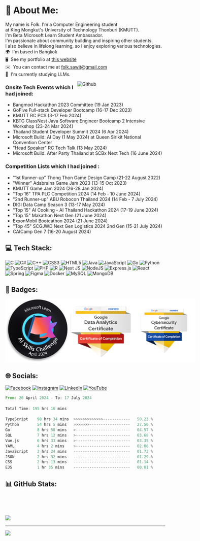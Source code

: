 # 💫 About Me:
My name is Folk. I'm a Computer Engineering student <br> at King Mongkut's University of Technology Thonburi (KMUTT). \
I'm Beta Microsoft Learn Student Ambassador. \
I'm passionate about community building and inspiring other students. <br> I also believe in lifelong learning, so I enjoy exploring various technologies. <br>🌍  I'm based in Bangkok<br>🖥️  See my portfolio at [this website](http://celesca.github.io/Portfolio/)<br>✉️  You can contact me at [folk.sawit@gmail.com](mailto:folk.sawit@gmail.com)<br>🧠  I'm currently studying LLMs.

<img width="55%" align="right" alt="Github" src="https://raw.githubusercontent.com/onimur/.github/master/.resources/git-header.svg" />

### Onsite Tech Events which I had joined:

- Bangmod Hackathon 2023 Committee (19 Jan 2023)
- GoFive Full-stack Developer Bootcamp (16-17 Dec 2023)
- KMUTT RC PCS (3-17 Feb 2024)
- KBTG ClassNest Java Software Engineer Bootcamp 2 Intensive Workshop (23-24 Mar 2024)
- Thailand Student Developer Summit 2024 (6 Apr 2024)
- Microsoft Build: AI Day (1 May 2024) at Queen Sirikit National Convention Center
- "Head Speaker" RC Tech Talk (13 May 2024)
- Microsoft Build: After Party Thailand at SCBx Next Tech (16 June 2024)

### Competition Lists which I had joined :

- "1st Runner-up" Thong Thon Game Design Camp (21-22 August 2022)
- "Winner" Adabrains Game Jam 2023 (13-15 Oct 2023)
- KMUTT Game Jam 2024 (26-28 Jan 2024)
- "Top 16" TPA PLC Competition 2024 (14 Feb - 10 June 2024)
- "2nd Runner-up" ABU Robocon Thailand 2024 (14 Feb - 7 July 2024)
- DIGI Data Camp Season 3 (13-17 May 2024)
- "Top 15" AI Cooking - AI Thailand Hackathon 2024 (17-19 June 2024)
- "Top 15" Makathon Next Gen (21 June 2024)
- ExxonMobil Bootcathon 2024 (21 June 2024)
- "Top 45" SCGJWD Next Gen Logistics 2024 2nd Gen (15-21 July 2024)
- CAICamp Gen 7 (16-20 August 2024)

## 💻 Tech Stack:
![C](https://img.shields.io/badge/c-%2300599C.svg?style=for-the-badge&logo=c&logoColor=white) ![C#](https://img.shields.io/badge/c%23-%23239120.svg?style=for-the-badge&logo=csharp&logoColor=white) ![C++](https://img.shields.io/badge/c++-%2300599C.svg?style=for-the-badge&logo=c%2B%2B&logoColor=white) ![CSS3](https://img.shields.io/badge/css3-%231572B6.svg?style=for-the-badge&logo=css3&logoColor=white) ![HTML5](https://img.shields.io/badge/html5-%23E34F26.svg?style=for-the-badge&logo=html5&logoColor=white) ![Java](https://img.shields.io/badge/java-%23ED8B00.svg?style=for-the-badge&logo=openjdk&logoColor=white) ![JavaScript](https://img.shields.io/badge/javascript-%23323330.svg?style=for-the-badge&logo=javascript&logoColor=%23F7DF1E) ![Go](https://img.shields.io/badge/go-%2300ADD8.svg?style=for-the-badge&logo=go&logoColor=white) ![Python](https://img.shields.io/badge/python-3670A0?style=for-the-badge&logo=python&logoColor=ffdd54) ![TypeScript](https://img.shields.io/badge/typescript-%23007ACC.svg?style=for-the-badge&logo=typescript&logoColor=white) ![PHP](https://img.shields.io/badge/php-%23777BB4.svg?style=for-the-badge&logo=php&logoColor=white) ![R](https://img.shields.io/badge/r-%23276DC3.svg?style=for-the-badge&logo=r&logoColor=white) ![Next JS](https://img.shields.io/badge/Next-black?style=for-the-badge&logo=next.js&logoColor=white) ![NodeJS](https://img.shields.io/badge/node.js-6DA55F?style=for-the-badge&logo=node.js&logoColor=white) ![Express.js](https://img.shields.io/badge/express.js-%23404d59.svg?style=for-the-badge&logo=express&logoColor=%2361DAFB) ![React](https://img.shields.io/badge/react-%2320232a.svg?style=for-the-badge&logo=react&logoColor=%2361DAFB) ![Spring](https://img.shields.io/badge/spring-%236DB33F.svg?style=for-the-badge&logo=spring&logoColor=white)  ![Figma](https://img.shields.io/badge/figma-%23F24E1E.svg?style=for-the-badge&logo=figma&logoColor=white) ![Docker](https://img.shields.io/badge/docker-%230db7ed.svg?style=for-the-badge&logo=docker&logoColor=white)  ![MySQL](https://img.shields.io/badge/mysql-%2300000f.svg?style=for-the-badge&logo=mysql&logoColor=white) ![MongoDB](https://img.shields.io/badge/MongoDB-%234ea94b.svg?style=for-the-badge&logo=mongodb&logoColor=white)

## 🥇 Badges:

<div style="display:flex;">
  <img src="https://github.com/Celesca/Celesca/blob/main/Achievements/microsoft_learn_ai_skill_challenge.png" width="200px">
  <img src="https://github.com/Celesca/Celesca/blob/main/Achievements/google-data-analytics-certificate.png" width="200px">
  <img src="https://github.com/Celesca/Celesca/blob/main/Achievements/google-cybersecurity-certificate.png" width="200px">
</div>

## 🌐 Socials:
[![Facebook](https://img.shields.io/badge/Facebook-%231877F2.svg?logo=Facebook&logoColor=white)](https://facebook.com/folk.kosee) [![Instagram](https://img.shields.io/badge/Instagram-%23E4405F.svg?logo=Instagram&logoColor=white)](https://instagram.com/folkkk.sawit) [![LinkedIn](https://img.shields.io/badge/LinkedIn-%230077B5.svg?logo=linkedin&logoColor=white)](https://linkedin.com/in/sawit-koseeyaumporn-418941256/) [![YouTube](https://img.shields.io/badge/YouTube-%23FF0000.svg?logo=YouTube&logoColor=white)](https://youtube.com/@Celescadev) 

<!--START_SECTION:waka-->

```rust
From: 20 April 2024 - To: 17 July 2024

Total Time: 195 hrs 16 mins

TypeScript    98 hrs 34 mins  >>>>>>>>>>>>>------------   50.23 %
Python        54 hrs 5 mins   >>>>>>>------------------   27.56 %
Go            8 hrs 58 mins   >------------------------   04.57 %
SQL           7 hrs 12 mins   >------------------------   03.68 %
Vue.js        6 hrs 33 mins   >------------------------   03.35 %
YAML          4 hrs 2 mins    >------------------------   02.06 %
JavaScript    3 hrs 24 mins   -------------------------   01.73 %
JSON          2 hrs 32 mins   -------------------------   01.29 %
CSS           2 hrs 13 mins   -------------------------   01.14 %
EJS           1 hr 35 mins    -------------------------   00.81 %
```

<!--END_SECTION:waka-->

## 📊 GitHub Stats:

<div style="display: flex; justify-content: center; width: 1920px;">

  ![](https://github-readme-streak-stats.herokuapp.com/?user=Celesca&theme=react&hide_border=false)</div>

</div>

![](https://github-readme-stats.vercel.app/api/top-langs/?username=Celesca&theme=dark&hide_border=false&include_all_commits=false&count_private=false&layout=compact)

---
[![](https://visitcount.itsvg.in/api?id=Celesca&icon=0&color=0)](https://visitcount.itsvg.in)

<!-- Proudly created with GPRM ( https://gprm.itsvg.in ) -->
